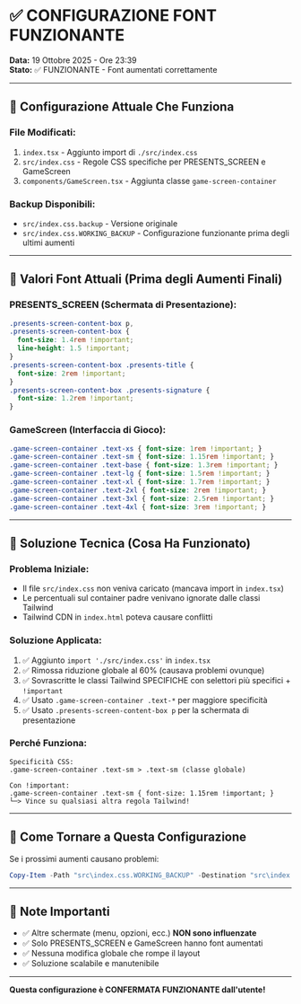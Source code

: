 # ✅ CONFIGURAZIONE FONT FUNZIONANTE

**Data:** 19 Ottobre 2025 - Ore 23:39  
**Stato:** ✅ FUNZIONANTE - Font aumentati correttamente

---

## 🎯 Configurazione Attuale Che Funziona

### **File Modificati:**
1. `index.tsx` - Aggiunto import di `./src/index.css`
2. `src/index.css` - Regole CSS specifiche per PRESENTS_SCREEN e GameScreen
3. `components/GameScreen.tsx` - Aggiunta classe `game-screen-container`

### **Backup Disponibili:**
- `src/index.css.backup` - Versione originale
- `src/index.css.WORKING_BACKUP` - Configurazione funzionante prima degli ultimi aumenti

---

## 📐 Valori Font Attuali (Prima degli Aumenti Finali)

### **PRESENTS_SCREEN (Schermata di Presentazione):**
```css
.presents-screen-content-box p,
.presents-screen-content-box {
  font-size: 1.4rem !important;
  line-height: 1.5 !important;
}
.presents-screen-content-box .presents-title {
  font-size: 2rem !important;
}
.presents-screen-content-box .presents-signature {
  font-size: 1.2rem !important;
}
```

### **GameScreen (Interfaccia di Gioco):**
```css
.game-screen-container .text-xs { font-size: 1rem !important; }
.game-screen-container .text-sm { font-size: 1.15rem !important; }
.game-screen-container .text-base { font-size: 1.3rem !important; }
.game-screen-container .text-lg { font-size: 1.5rem !important; }
.game-screen-container .text-xl { font-size: 1.7rem !important; }
.game-screen-container .text-2xl { font-size: 2rem !important; }
.game-screen-container .text-3xl { font-size: 2.5rem !important; }
.game-screen-container .text-4xl { font-size: 3rem !important; }
```

---

## 🔑 Soluzione Tecnica (Cosa Ha Funzionato)

### **Problema Iniziale:**
- Il file `src/index.css` non veniva caricato (mancava import in `index.tsx`)
- Le percentuali sul container padre venivano ignorate dalle classi Tailwind
- Tailwind CDN in `index.html` poteva causare conflitti

### **Soluzione Applicata:**
1. ✅ Aggiunto `import './src/index.css'` in `index.tsx`
2. ✅ Rimossa riduzione globale al 60% (causava problemi ovunque)
3. ✅ Sovrascritte le classi Tailwind SPECIFICHE con selettori più specifici + `!important`
4. ✅ Usato `.game-screen-container .text-*` per maggiore specificità
5. ✅ Usato `.presents-screen-content-box p` per la schermata di presentazione

### **Perché Funziona:**
```
Specificità CSS:
.game-screen-container .text-sm > .text-sm (classe globale)

Con !important:
.game-screen-container .text-sm { font-size: 1.15rem !important; }
└─> Vince su qualsiasi altra regola Tailwind!
```

---

## 🔄 Come Tornare a Questa Configurazione

Se i prossimi aumenti causano problemi:

```powershell
Copy-Item -Path "src\index.css.WORKING_BACKUP" -Destination "src\index.css" -Force
```

---

## 📝 Note Importanti

- ✅ Altre schermate (menu, opzioni, ecc.) **NON sono influenzate**
- ✅ Solo PRESENTS_SCREEN e GameScreen hanno font aumentati
- ✅ Nessuna modifica globale che rompe il layout
- ✅ Soluzione scalabile e manutenibile

---

**Questa configurazione è CONFERMATA FUNZIONANTE dall'utente!**

